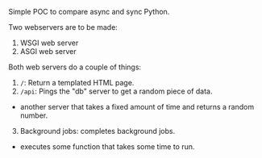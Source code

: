 Simple POC to compare async and sync Python.

Two webservers are to be made:
1. WSGI web server
2. ASGI web server

Both web servers do a couple of things:
1. `/`: Return a templated HTML page.
2. `/api`: Pings the "db" server to get a random piece of data.
  - another server that takes a fixed amount of time and returns a random number.
3. Background jobs: completes background jobs.
  - executes some function that takes some time to run.

